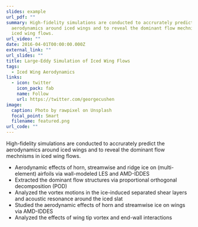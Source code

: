```yaml
---
slides: example
url_pdf: ""
summary: High-fidelity simulations are conducted to accrurately predict the
  aerodynamics around iced wings and to reveal the dominant flow mechnisms in
  iced wing flows.
url_video: ""
date: 2016-04-01T00:00:00.000Z
external_link: ""
url_slides: ""
title: Large-Eddy Simulation of Iced Wing Flows
tags:
  - Iced Wing Aerodynamics
links:
  - icon: twitter
    icon_pack: fab
    name: Follow
    url: https://twitter.com/georgecushen
image:
  caption: Photo by rawpixel on Unsplash
  focal_point: Smart
  filename: featured.png
url_code: ""
---
```

High-fidelity simulations are conducted to accrurately predict the aerodynamics around iced wings and to reveal the dominant flow mechnisms in iced wing flows.

* Aerodynamic effects of horn, streamwise and ridge ice on (multi-element) airfoils via wall-modeled LES and AMD-IDDES
* Extracted the dominant flow structures via proportional orthogonal decomposition (POD)
* Analyzed the vortex motions in the ice-induced separated shear layers and acoustic resonance around the iced slat
* Studied the aerodynamic effects of horn and streamwise ice on wings via AMD-IDDES
* Analyzed the effects of wing tip vortex and end-wall interactions
